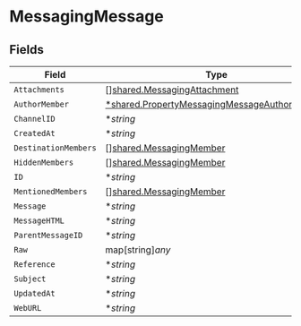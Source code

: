 # MessagingMessage


## Fields

| Field                                                                                                              | Type                                                                                                               | Required                                                                                                           | Description                                                                                                        |
| ------------------------------------------------------------------------------------------------------------------ | ------------------------------------------------------------------------------------------------------------------ | ------------------------------------------------------------------------------------------------------------------ | ------------------------------------------------------------------------------------------------------------------ |
| `Attachments`                                                                                                      | [][shared.MessagingAttachment](../../../pkg/models/shared/messagingattachment.md)                                  | :heavy_minus_sign:                                                                                                 | N/A                                                                                                                |
| `AuthorMember`                                                                                                     | [*shared.PropertyMessagingMessageAuthorMember](../../../pkg/models/shared/propertymessagingmessageauthormember.md) | :heavy_minus_sign:                                                                                                 | N/A                                                                                                                |
| `ChannelID`                                                                                                        | **string*                                                                                                          | :heavy_minus_sign:                                                                                                 | N/A                                                                                                                |
| `CreatedAt`                                                                                                        | **string*                                                                                                          | :heavy_minus_sign:                                                                                                 | N/A                                                                                                                |
| `DestinationMembers`                                                                                               | [][shared.MessagingMember](../../../pkg/models/shared/messagingmember.md)                                          | :heavy_minus_sign:                                                                                                 | N/A                                                                                                                |
| `HiddenMembers`                                                                                                    | [][shared.MessagingMember](../../../pkg/models/shared/messagingmember.md)                                          | :heavy_minus_sign:                                                                                                 | N/A                                                                                                                |
| `ID`                                                                                                               | **string*                                                                                                          | :heavy_minus_sign:                                                                                                 | N/A                                                                                                                |
| `MentionedMembers`                                                                                                 | [][shared.MessagingMember](../../../pkg/models/shared/messagingmember.md)                                          | :heavy_minus_sign:                                                                                                 | N/A                                                                                                                |
| `Message`                                                                                                          | **string*                                                                                                          | :heavy_minus_sign:                                                                                                 | N/A                                                                                                                |
| `MessageHTML`                                                                                                      | **string*                                                                                                          | :heavy_minus_sign:                                                                                                 | N/A                                                                                                                |
| `ParentMessageID`                                                                                                  | **string*                                                                                                          | :heavy_minus_sign:                                                                                                 | N/A                                                                                                                |
| `Raw`                                                                                                              | map[string]*any*                                                                                                   | :heavy_minus_sign:                                                                                                 | N/A                                                                                                                |
| `Reference`                                                                                                        | **string*                                                                                                          | :heavy_minus_sign:                                                                                                 | N/A                                                                                                                |
| `Subject`                                                                                                          | **string*                                                                                                          | :heavy_minus_sign:                                                                                                 | N/A                                                                                                                |
| `UpdatedAt`                                                                                                        | **string*                                                                                                          | :heavy_minus_sign:                                                                                                 | N/A                                                                                                                |
| `WebURL`                                                                                                           | **string*                                                                                                          | :heavy_minus_sign:                                                                                                 | N/A                                                                                                                |